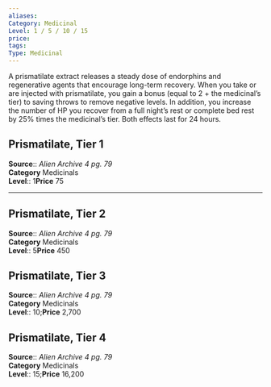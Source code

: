 ```yaml
---
aliases: 
Category: Medicinal
Level: 1 / 5 / 10 / 15
price:  
tags: 
Type: Medicinal
---
```

A prismatilate extract releases a steady dose of endorphins and regenerative agents that encourage long-term recovery. When you take or are injected with prismatilate, you gain a bonus (equal to 2 + the medicinal’s tier) to saving throws to remove negative levels. In addition, you increase the number of HP you recover from a full night’s rest or complete bed rest by 25% times the medicinal’s tier. Both effects last for 24 hours.  

## Prismatilate, Tier 1

**Source**:: _Alien Archive 4 pg. 79_  
**Category** Medicinals  
**Level**:: 1**Price** 75

---

## Prismatilate, Tier 2

**Source**:: _Alien Archive 4 pg. 79_  
**Category** Medicinals  
**Level**:: 5**Price** 450

## Prismatilate, Tier 3

**Source**:: _Alien Archive 4 pg. 79_  
**Category** Medicinals  
**Level**:: 10;**Price** 2,700

## Prismatilate, Tier 4

**Source**:: _Alien Archive 4 pg. 79_  
**Category** Medicinals  
**Level**:: 15;**Price** 16,200
